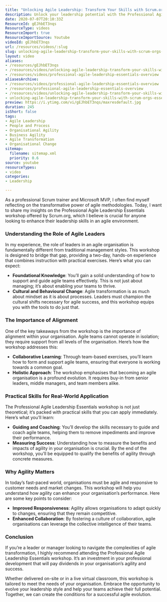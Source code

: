 ```yaml
---
title: "Unlocking Agile Leadership: Transform Your Skills with Scrum.org's Essentials Workshop"
description: Unlock your leadership potential with the Professional Agile Leadership Essentials workshop. Enhance your skills, foster collaboration, and drive agile success today!
date: 2020-07-07T20:10:33Z
ResourceId: gEJhbET3nqs
ResourceType: videos
ResourceImport: true
ResourceImportSource: Youtube
videoId: gEJhbET3nqs
url: /resources/videos/:slug
slug: unlocking-agile-leadership-transform-your-skills-with-scrum-orgs-essentials-workshop
layout: video
aliases:
- /resources/gEJhbET3nqs
- /resources/videos/unlocking-agile-leadership-transform-your-skills-with-scrum-orgs-essentials-workshop
- /resources/videos/professional-agile-leadership-essentials-overview
aliasesArchive:
- /resources/videos/professional-agile-leadership-essentials-overview
- /resources/professional-agile-leadership-essentials-overview
- /resources/videos/unlocking-agile-leadership-transform-your-skills-with-scrum-orgs-essentials-workshop
- unlocking-agile-leadership-transform-your-skills-with-scrum-orgs-essentials-workshop
preview: https://i.ytimg.com/vi/gEJhbET3nqs/maxresdefault.jpg
duration: 245
isShort: false
tags:
- Agile Leadership
- People and Process
- Organisational Agility
- Business Agility
- Agile Transformation
- Organisational Change
sitemap:
  filename: sitemap.xml
  priority: 0.6
source: youtube
resourceTypes:
- video
categories:
- Leadership

---
```

As a professional Scrum trainer and Microsoft MVP, I often find myself reflecting on the transformative power of agile methodologies. Today, I want to share my insights on the Professional Agile Leadership Essentials workshop offered by Scrum.org, which I believe is crucial for anyone looking to enhance their leadership skills in an agile environment.

### Understanding the Role of Agile Leaders

In my experience, the role of leaders in an agile organisation is fundamentally different from traditional management styles. This workshop is designed to bridge that gap, providing a two-day, hands-on experience that combines instruction with practical exercises. Here’s what you can expect:

- **Foundational Knowledge**: You’ll gain a solid understanding of how to support and guide agile teams effectively. This is not just about managing; it’s about enabling your teams to thrive.
- **Cultural and Behavioural Change**: Agile transformation is as much about mindset as it is about processes. Leaders must champion the cultural shifts necessary for agile success, and this workshop equips you with the tools to do just that.

### The Importance of Alignment

One of the key takeaways from the workshop is the importance of alignment within your organisation. Agile teams cannot operate in isolation; they require support from all levels of the organisation. Here’s how the workshop addresses this:

- **Collaborative Learning**: Through team-based exercises, you’ll learn how to form and support agile teams, ensuring that everyone is working towards a common goal.
- **Holistic Approach**: The workshop emphasises that becoming an agile organisation is a profound evolution. It requires buy-in from senior leaders, middle managers, and team members alike.

### Practical Skills for Real-World Application

The Professional Agile Leadership Essentials workshop is not just theoretical; it’s packed with practical skills that you can apply immediately. Here’s what you’ll learn:

- **Guiding and Coaching**: You’ll develop the skills necessary to guide and coach agile teams, helping them to remove impediments and improve their performance.
- **Measuring Success**: Understanding how to measure the benefits and impacts of agility in your organisation is crucial. By the end of the workshop, you’ll be equipped to qualify the benefits of agility through concrete measures.

### Why Agility Matters

In today’s fast-paced world, organisations must be agile and responsive to customer needs and market changes. This workshop will help you understand how agility can enhance your organisation’s performance. Here are some key points to consider:

- **Improved Responsiveness**: Agility allows organisations to adapt quickly to changes, ensuring that they remain competitive.
- **Enhanced Collaboration**: By fostering a culture of collaboration, agile organisations can leverage the collective intelligence of their teams.

### Conclusion

If you’re a leader or manager looking to navigate the complexities of agile transformation, I highly recommend attending the Professional Agile Leadership Essentials workshop. It’s an investment in your professional development that will pay dividends in your organisation’s agility and success.

Whether delivered on-site or in a live virtual classroom, this workshop is tailored to meet the needs of your organisation. Embrace the opportunity to evolve your leadership style and help your teams achieve their full potential. Together, we can create the conditions for a successful agile evolution.
